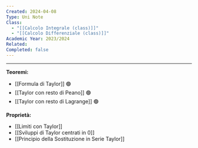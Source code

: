 ```yaml
---
Created: 2024-04-08
Type: Uni Note
Class:
  - "[[Calcolo Integrale (class)]]"
  - "[[Calcolo Differenziale (class)]]"
Academic Year: 2023/2024
Related: 
Completed: false
---
```

---
**Teoremi:**
- [[Formula di Taylor]] 🟢
- [[Taylor con resto di Peano]] 🟢
- [[Taylor con resto di Lagrange]] 🟢

**Proprietà:**
- [[Limiti con Taylor]]
- [[Sviluppi di Taylor centrati in 0]]
- [[Principio della Sostituzione in Serie Taylor]]

